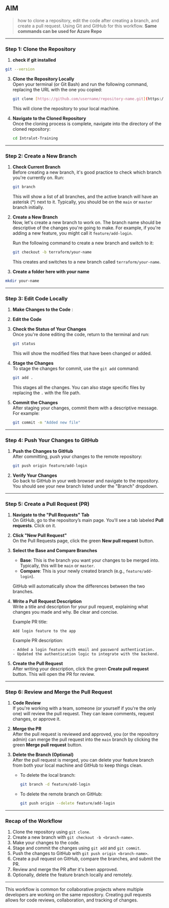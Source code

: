 ## AIM 
> how to clone a repository, edit the code after creating a branch, and create a pull request. Using Git and GitHub for this workflow. **Same commands can be used for Azure Repo**
---

### Step 1: Clone the Repository

1. **check if git installed**
```sh
git --version
```

3. **Clone the Repository Locally**  
   Open your terminal (or Git Bash) and run the following command, replacing the URL with the one you copied:

   ```bash
   git clone [https://github.com/username/repository-name.git](https://github.com/Trainer-AJ/Intralot-Training.git)
   ```

   This will clone the repository to your local machine.

4. **Navigate to the Cloned Repository**  
   Once the cloning process is complete, navigate into the directory of the cloned repository:

   ```bash
   cd Intralot-Training
   ```


---

### Step 2: Create a New Branch

1. **Check Current Branch**  
   Before creating a new branch, it's good practice to check which branch you're currently on. Run:

   ```bash
   git branch
   ```

   This will show a list of all branches, and the active branch will have an asterisk (*) next to it. Typically, you should be on the `main` or `master` branch initially.

2. **Create a New Branch**  
   Now, let's create a new branch to work on. The branch name should be descriptive of the changes you're going to make. For example, if you're adding a new feature, you might call it `feature/add-login`.

   Run the following command to create a new branch and switch to it:

   ```bash
   git checkout -b terraform/your-name
   ```

   This creates and switches to a new branch called `terraform/your-name`.

3. **Create a folder here with your name**
```sh
mkdir your-name
```


---

### Step 3: Edit Code Locally

1. **Make Changes to the Code**  :
  


3. **Edit the Code**  
   

4. **Check the Status of Your Changes**  
   Once you're done editing the code, return to the terminal and run:

   ```bash
   git status
   ```

   This will show the modified files that have been changed or added.

5. **Stage the Changes**  
   To stage the changes for commit, use the `git add` command:

   ```bash
   git add .
   ```

   This stages all the changes. You can also stage specific files by replacing the `.` with the file path.

6. **Commit the Changes**  
   After staging your changes, commit them with a descriptive message. For example:

   ```bash
   git commit -m "Added new file"
   ```

---

### Step 4: Push Your Changes to GitHub

1. **Push the Changes to GitHub**  
   After committing, push your changes to the remote repository:

   ```bash
   git push origin feature/add-login
   ```

2. **Verify Your Changes**  
   Go back to GitHub in your web browser and navigate to the repository. You should see your new branch listed under the "Branch" dropdown.

---

### Step 5: Create a Pull Request (PR)

1. **Navigate to the "Pull Requests" Tab**  
   On GitHub, go to the repository’s main page. You'll see a tab labeled **Pull requests**. Click on it.

2. **Click "New Pull Request"**  
   On the Pull Requests page, click the green **New pull request** button.

3. **Select the Base and Compare Branches**  
   - **Base**: This is the branch you want your changes to be merged into. Typically, this will be `main` or `master`.
   - **Compare**: This is your newly created branch (e.g., `feature/add-login`).

   GitHub will automatically show the differences between the two branches.

4. **Write a Pull Request Description**  
   Write a title and description for your pull request, explaining what changes you made and why. Be clear and concise.

   Example PR title:
   ```
   Add login feature to the app
   ```

   Example PR description:
   ```
   - Added a login feature with email and password authentication.
   - Updated the authentication logic to integrate with the backend.
   ```

5. **Create the Pull Request**  
   After writing your description, click the green **Create pull request** button. This will open the PR for review.

---

### Step 6: Review and Merge the Pull Request

1. **Code Review**  
   If you're working with a team, someone (or yourself if you're the only one) will review the pull request. They can leave comments, request changes, or approve it.

2. **Merge the PR**  
   After the pull request is reviewed and approved, you (or the repository admin) can merge the pull request into the `main` branch by clicking the green **Merge pull request** button.

3. **Delete the Branch (Optional)**  
   After the pull request is merged, you can delete your feature branch from both your local machine and GitHub to keep things clean.

   - To delete the local branch:

     ```bash
     git branch -d feature/add-login
     ```

   - To delete the remote branch on GitHub:

     ```bash
     git push origin --delete feature/add-login
     ```

---

### Recap of the Workflow

1. Clone the repository using `git clone`.
2. Create a new branch with `git checkout -b <branch-name>`.
3. Make your changes to the code.
4. Stage and commit the changes using `git add` and `git commit`.
5. Push the changes to GitHub with `git push origin <branch-name>`.
6. Create a pull request on GitHub, compare the branches, and submit the PR.
7. Review and merge the PR after it's been approved.
8. Optionally, delete the feature branch locally and remotely.

---

This workflow is common for collaborative projects where multiple developers are working on the same repository. Creating pull requests allows for code reviews, collaboration, and tracking of changes.
